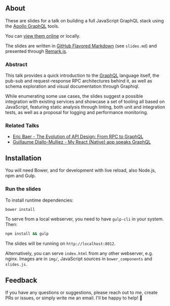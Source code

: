 ## About
These are slides for a talk on building a full JavaScript GraphQL stack using
the [Apollo GraphQL](https://apollographql.com/) tools.

You can [view them online](https://metaspora.org/apollo-graphql) or locally.

The slides are written in
[GitHub Flavored Markdown](https://github.github.com/gfm/) (see `slides.md`) and
presented through [Remark.js](https://remarkjs.com/).

### Abstract
This talk provides a quick introduction to the [GraphQL](http://graphql.org/)
language itself, the pub-sub and request-response RPC architectures behind it,
as well as schema exploration and visual documentation through Graphiql.

While enumerating some use cases, the slides suggest a possible integration with
existing services and showcase a set of tooling all based on JavaScript,
featuring static analysis through linting, both unit and integration tests, as
well as a proposal for logging and performance monitoring.

### Related Talks
* [Eric Baer - The Evolution of API Design: From RPC to GraphQL](https://www.youtube.com/watch?v=PmWho45WmQY)
* [Guillaume Diallo-Mulliez - My React (Native) app speaks GraphQL](http://slides.com/guitoof/my-react-app-speaks-graphql-with-apollo-client/fullscreen#/)

## Installation
You will need Bower, and for development with live reload, also Node.js, npm
and Gulp.

### Run the slides

To install runtime dependencies:
```bash
bower install
```

To serve from a local webserver, you need to have `gulp-cli` in your system.
Then:
```bash
npm install && gulp
```

The slides will be running on `http://localhost:8012`.

Alternatively, you can serve `index.html` from any other webserver, e.g. nginx.
Images are in `img/`, JavaScript sources in `bower_components` and `slides.js`.

## Feedback
If you have any questions or suggestions, please reach out to me, create PRs or
issues, or simply write me an email. I'll be happy to help! 🐢
